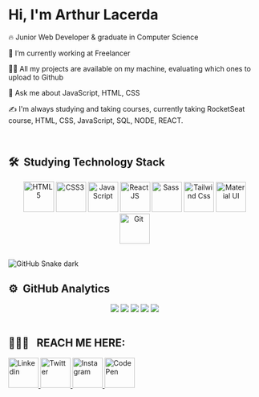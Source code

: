 <h1 align="left">Hi, I'm Arthur Lacerda</h1>
<p align="left"></p>

🔥 Junior Web Developer & graduate in Computer Science

🔭 I’m currently working at Freelancer

👨‍💻 All my projects are available on my machine, evaluating which ones to upload to Github

💬 Ask me about JavaScript, HTML, CSS

✍️ I'm always studying and taking courses, currently taking RocketSeat course, HTML, CSS, JavaScript, SQL, NODE, REACT.

<br>

## 🛠 &nbsp;Studying Technology Stack

  <div align="center">
    <img src="https://cdn1.iconfinder.com/data/icons/logotypes/32/badge-html-5-512.png" width='61' title='HTML5' />
    <img src="https://cdn1.iconfinder.com/data/icons/logotypes/32/badge-css-3-512.png" width='60' title='CSS3'  />
    <img src="https://cdn4.iconfinder.com/data/icons/logos-and-brands/512/187_Js_logo_logos-512.png" width='60' title='JavaScript'   />
    <img src="https://cdn4.iconfinder.com/data/icons/logos-3/600/React.js_logo-512.png" width="60" title="ReactJS">
    <img src="https://cdn4.iconfinder.com/data/icons/logos-and-brands/512/288_Sass_logo-512.png" width='60'  title='Sass' />
    <img src="https://camo.githubusercontent.com/80d9ac377b6dd0c688d55145e4a03e28f2b1079e10f69189fc5887724c22c83a/68747470733a2f2f68696768742e696f2f5f6e7578742f696d672f7461696c77696e642e333535383833382e706e67" width='60' title='Tailwind Css'   />
    <img src="https://camo.githubusercontent.com/4b9bebf884546cd4759c9ba13324fe468129f8cdc0e6ffd7291f0f70da996c19/68747470733a2f2f696d672e69636f6e73382e636f6d2f636f6c6f722f35302f3030303030302f6d6174657269616c2d75692e706e67" width='60' title='Material UI'   />
    <img src="https://pics.freeicons.io/uploads/icons/png/9374299221540553610-512.png" width='60'  title='Git' />
  </div>
  
<br>

![GitHub Snake dark](https://github.com/arks-lacerda/arks-lacerda/blob/output/github-user-contribution.svg)

## ⚙️ &nbsp;GitHub Analytics

<div align="center">
<img src="http://github-profile-summary-cards.vercel.app/api/cards/profile-details?username=arks-lacerda&theme=tokyonight" />
<img src="http://github-profile-summary-cards.vercel.app/api/cards/repos-per-language?username=arks-lacerda&theme=tokyonight" />
<img src="http://github-profile-summary-cards.vercel.app/api/cards/most-commit-language?username=arks-lacerda&theme=tokyonight" />
<img src="http://github-profile-summary-cards.vercel.app/api/cards/stats?username=arks-lacerda&theme=tokyonight" />
<img src="http://github-profile-summary-cards.vercel.app/api/cards/productive-time?username=arks-lacerda&theme=tokyonight&utcOffset=8" />
</div>

<br>

## 👨🏻‍💻 &nbsp; REACH ME HERE:
  
<a href="https://www.linkedin.com/in/arthur-lacerda-4310696a"  target="_blank">
<img src='https://cdn1.iconfinder.com/data/icons/logotypes/32/circle-linkedin-512.png' width='60' title="Linkedin"/>
</a>
<a href="https://twitter.com/arthur_srl/" target="_blank">
<img src='https://cdn2.iconfinder.com/data/icons/social-media-2285/512/1_Twitter2_colored_svg-512.png' width='60' title="Twitter"/>
</a>
<a href="https://www.instagram.com/arks_lacerda/" target="_blank">
<img src='https://cdn2.iconfinder.com/data/icons/2018-social-media-logotypes/1000/2018_social_media_popular_app_logo_instagram-512.png' width='60' title="Instagram"/>
</a>
<a href="https://codepen.io/tucasrl/" target="_blank">
<img src='https://user-images.githubusercontent.com/39713179/179569302-193e97e8-0013-47f4-976b-bccd5f204b1f.png' title="CodePen" width='60'/>
</a>

<!--
**tucasrl/arthursrlacerda** is a ✨ -_special_- ✨ repository because its `README.md` (this file) appears on your GitHub profile.
-->
